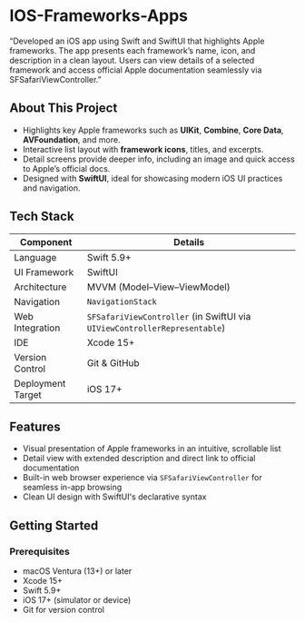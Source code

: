# IOS-Frameworks-Apps
“Developed an iOS app using Swift and SwiftUI that highlights Apple frameworks. The app presents each framework’s name, icon, and description in a clean layout. Users can view details of a selected framework and access official Apple documentation seamlessly via SFSafariViewController.”


##  About This Project

- Highlights key Apple frameworks such as **UIKit**, **Combine**, **Core Data**, **AVFoundation**, and more.
- Interactive list layout with **framework icons**, titles, and excerpts.
- Detail screens provide deeper info, including an image and quick access to Apple’s official docs.
- Designed with **SwiftUI**, ideal for showcasing modern iOS UI practices and navigation.

##  Tech Stack

| Component        | Details                     |
|------------------|-----------------------------|
| Language         | Swift 5.9+                  |
| UI Framework     | SwiftUI                     |
| Architecture     | MVVM (Model–View–ViewModel) |
| Navigation       | `NavigationStack`           |
| Web Integration  | `SFSafariViewController` (in SwiftUI via `UIViewControllerRepresentable`) |
| IDE              | Xcode 15+                   |
| Version Control  | Git & GitHub                |
| Deployment Target| iOS 17+                     |


##  Features

- Visual presentation of Apple frameworks in an intuitive, scrollable list
- Detail view with extended description and direct link to official documentation
- Built-in web browser experience via `SFSafariViewController` for seamless in-app browsing
- Clean UI design with SwiftUI's declarative syntax


##  Getting Started

### Prerequisites

- macOS Ventura (13+) or later  
- Xcode 15+  
- Swift 5.9+  
- iOS 17+ (simulator or device)  
- Git for version control

